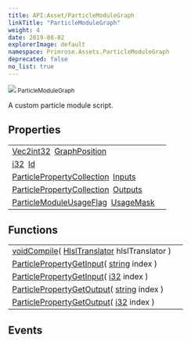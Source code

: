 ```yaml
---
title: API:Asset/ParticleModuleGraph
linkTitle: "ParticleModuleGraph"
weight: 4
date: 2019-08-02
explorerImage: default
namespace: Primrose.Assets.ParticleModuleGraph
deprecated: false
no_list: true
---
```

<small class="inheritance">
<span class="" href="/docs/api-reference/Class/ParticleModuleGraph"><img src="/icons/silk/default.png"/>&nbsp;ParticleModuleGraph</span></small>
<p class="summary">

A custom particle module script.

</p>
 
## Properties
 
<table class="studiohide">
<tbody>
<tr class="function-row ">
<td style="vertical-align:top;white-space:normal;">
<div>
<a class="type" href="/docs/api-reference/DataType/Vec2int32">Vec2int32</a><span class="method-body" style="text-indent: -2em; padding-left: 0.5em"><a class="name" href="GraphPosition">GraphPosition</a></span></td>
<td style="vertical-align:top;white-space:normal;">
</td>
</tr>

<tr class="function-row ">
<td style="vertical-align:top;white-space:normal;">
<div>
<a class="type" href="/docs/api-reference/System/Primitives#int32">i32</a><span class="method-body" style="text-indent: -2em; padding-left: 0.5em"><a class="name" href="Id">Id</a></span></td>
<td style="vertical-align:top;white-space:normal;">
</td>
</tr>

<tr class="function-row ">
<td style="vertical-align:top;white-space:normal;">
<div>
<a class="type" href="/docs/api-reference/Misc/ParticlePropertyCollection">ParticlePropertyCollection</a><span class="method-body" style="text-indent: -2em; padding-left: 0.5em"><a class="name" href="Inputs">Inputs</a></span></td>
<td style="vertical-align:top;white-space:normal;">
</td>
</tr>

<tr class="function-row ">
<td style="vertical-align:top;white-space:normal;">
<div>
<a class="type" href="/docs/api-reference/Misc/ParticlePropertyCollection">ParticlePropertyCollection</a><span class="method-body" style="text-indent: -2em; padding-left: 0.5em"><a class="name" href="Outputs">Outputs</a></span></td>
<td style="vertical-align:top;white-space:normal;">
</td>
</tr>

<tr class="function-row ">
<td style="vertical-align:top;white-space:normal;">
<div>
<a class="type" href="/docs/api-reference/Misc/ParticleModuleUsageFlag">ParticleModuleUsageFlag</a><span class="method-body" style="text-indent: -2em; padding-left: 0.5em"><a class="name" href="UsageMask">UsageMask</a></span></td>
<td style="vertical-align:top;white-space:normal;">
</td>
</tr>

</tbody>
</table>
 
## Functions
 
<table class="studiohide">
<tbody>
<tr class="function-row ">
<td style="vertical-align:top;white-space:normal;">
<div>
<a class="type" href="/docs/api-reference/System/void">void</a><span class="method-body" style="text-indent: -2em;"><a class="method-name  " href="Compile">Compile</a></span><span style="display: inline-block">( <span class="param" style="white-space: nowrap"><a class="type" href="/docs/api-reference/Misc/HlslTranslator">HlslTranslator</a> hlslTranslator</span> )</span></span></div></td>
<td style="vertical-align:top;white-space:normal;">
</td>
</tr>

<tr class="function-row ">
<td style="vertical-align:top;white-space:normal;">
<div>
<a class="type" href="/docs/api-reference/Misc/ParticleProperty">ParticleProperty</a><span class="method-body" style="text-indent: -2em;"><a class="method-name  " href="GetInput">GetInput</a></span><span style="display: inline-block">( <span class="param" style="white-space: nowrap"><a class="type" href="/docs/api-reference/System/string">string</a> index</span> )</span></span></div></td>
<td style="vertical-align:top;white-space:normal;">
</td>
</tr>

<tr class="function-row ">
<td style="vertical-align:top;white-space:normal;">
<div>
<a class="type" href="/docs/api-reference/Misc/ParticleProperty">ParticleProperty</a><span class="method-body" style="text-indent: -2em;"><a class="method-name  " href="GetInput">GetInput</a></span><span style="display: inline-block">( <span class="param" style="white-space: nowrap"><a class="type" href="/docs/api-reference/System/Primitives#int32">i32</a> index</span> )</span></span></div></td>
<td style="vertical-align:top;white-space:normal;">
</td>
</tr>

<tr class="function-row ">
<td style="vertical-align:top;white-space:normal;">
<div>
<a class="type" href="/docs/api-reference/Misc/ParticleProperty">ParticleProperty</a><span class="method-body" style="text-indent: -2em;"><a class="method-name  " href="GetOutput">GetOutput</a></span><span style="display: inline-block">( <span class="param" style="white-space: nowrap"><a class="type" href="/docs/api-reference/System/string">string</a> index</span> )</span></span></div></td>
<td style="vertical-align:top;white-space:normal;">
</td>
</tr>

<tr class="function-row ">
<td style="vertical-align:top;white-space:normal;">
<div>
<a class="type" href="/docs/api-reference/Misc/ParticleProperty">ParticleProperty</a><span class="method-body" style="text-indent: -2em;"><a class="method-name  " href="GetOutput">GetOutput</a></span><span style="display: inline-block">( <span class="param" style="white-space: nowrap"><a class="type" href="/docs/api-reference/System/Primitives#int32">i32</a> index</span> )</span></span></div></td>
<td style="vertical-align:top;white-space:normal;">
</td>
</tr>

</tbody>
</table>
 
## Events
 
<table class="studiohide">
<tbody>
</tbody>
</table>
<b>
</b>
<div class="inheritors">
<ul class="root">
</ul>
</div>
